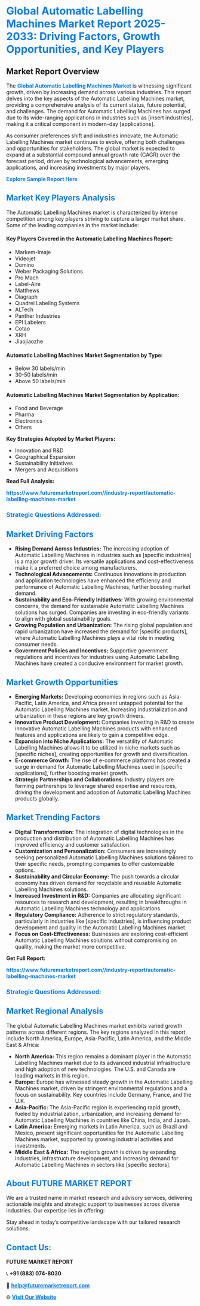 <h1 style="color: #007BFF;">Global Automatic Labelling Machines Market Report 2025-2033: Driving Factors, Growth Opportunities, and Key Players</h1>

<section id="overview">
<h2>Market Report Overview</h2>
<p>The <a href="https://www.futuremarketreport.com//industry-report/automatic-labelling-machines-market" style="color: #007BFF; text-decoration: none;"><strong>Global Automatic Labelling Machines Market</strong></a> is witnessing significant growth, driven by increasing demand across various industries. This report delves into the key aspects of the Automatic Labelling Machines market, providing a comprehensive analysis of its current status, future potential, and challenges. The demand for Automatic Labelling Machines has surged due to its wide-ranging applications in industries such as [insert industries], making it a critical component in modern-day [applications].</p>
<p>As consumer preferences shift and industries innovate, the Automatic Labelling Machines market continues to evolve, offering both challenges and opportunities for stakeholders. The global market is expected to expand at a substantial compound annual growth rate (CAGR) over the forecast period, driven by technological advancements, emerging applications, and increasing investments by major players.</p>
</section>

<section id="overview">
<p><a href="https://www.futuremarketreport.com//request-sample/reportId=88206" style="color: #007BFF; text-decoration: none;"><strong>Explore Sample Report Here</strong></a></p>
</section>

<section id="key-players">
<h2 style="color: #007BFF;">Market Key Players Analysis</h2>
<p>The Automatic Labelling Machines market is characterized by intense competition among key players striving to capture a larger market share. Some of the leading companies in the market include:</p>
<h4>Key Players Covered in the Automatic Labelling Machines Report:</h4>
<ul><li>Markem-Imaje</li><li>Videojet</li><li>Domino</li><li>Weber Packaging Solutions</li><li>Pro Mach</li><li>Label-Aire</li><li>Matthews</li><li>Diagraph</li><li>Quadrel Labeling Systems</li><li>ALTech</li><li>Panther Industries</li><li>EPI Labelers</li><li>Cotao</li><li>XRH</li><li>Jiaojiaozhe</li></ul>
<h4>Automatic Labelling Machines Market Segmentation by Type:</h4>
<ul><li>Below 30 labels/min</li><li>30-50 labels/min</li><li>Above 50 labels/min</li></ul>

<h4>Automatic Labelling Machines Market Segmentation by Application:</h4>
<ul><li>Food and Beverage</li><li>Pharma</li><li>Electronics</li><li>Others</li></ul>
<p><strong>Key Strategies Adopted by Market Players:</strong></p>
<ul>
<li>Innovation and R&D</li>
<li>Geographical Expansion</li>
<li>Sustainability Initiatives</li>
<li>Mergers and Acquisitions</li>
</ul>
</section>

<section>
<p><strong>Read Full Analysis: </strong></p><a href="https://www.futuremarketreport.com//industry-report/automatic-labelling-machines-market" style="color: #007BFF; text-decoration: none;"><strong>https://www.futuremarketreport.com//industry-report/automatic-labelling-machines-market</strong></a>
<h3 style="color: #007BFF;">Strategic Questions Addressed:</h3>
</section>

<section id="driving-factors">
<h2 style="color: #007BFF;">Market Driving Factors</h2>
<ul>
<li><strong>Rising Demand Across Industries:</strong> The increasing adoption of Automatic Labelling Machines in industries such as [specific industries] is a major growth driver. Its versatile applications and cost-effectiveness make it a preferred choice among manufacturers.</li>
<li><strong>Technological Advancements:</strong> Continuous innovations in production and application technologies have enhanced the efficiency and performance of Automatic Labelling Machines, further boosting market demand.</li>
<li><strong>Sustainability and Eco-Friendly Initiatives:</strong> With growing environmental concerns, the demand for sustainable Automatic Labelling Machines solutions has surged. Companies are investing in eco-friendly variants to align with global sustainability goals.</li>
<li><strong>Growing Population and Urbanization:</strong> The rising global population and rapid urbanization have increased the demand for [specific products], where Automatic Labelling Machines plays a vital role in meeting consumer needs.</li>
<li><strong>Government Policies and Incentives:</strong> Supportive government regulations and incentives for industries using Automatic Labelling Machines have created a conducive environment for market growth.</li>
</ul>
</section>

<section id="growth-opportunities">
<h2 style="color: #007BFF;">Market Growth Opportunities</h2>
<ul>
<li><strong>Emerging Markets:</strong> Developing economies in regions such as Asia-Pacific, Latin America, and Africa present untapped potential for the Automatic Labelling Machines market. Increasing industrialization and urbanization in these regions are key growth drivers.</li>
<li><strong>Innovative Product Development:</strong> Companies investing in R&D to create innovative Automatic Labelling Machines products with enhanced features and applications are likely to gain a competitive edge.</li>
<li><strong>Expansion into Niche Applications:</strong> The versatility of Automatic Labelling Machines allows it to be utilized in niche markets such as [specific niches], creating opportunities for growth and diversification.</li>
<li><strong>E-commerce Growth:</strong> The rise of e-commerce platforms has created a surge in demand for Automatic Labelling Machines used in [specific applications], further boosting market growth.</li>
<li><strong>Strategic Partnerships and Collaborations:</strong> Industry players are forming partnerships to leverage shared expertise and resources, driving the development and adoption of Automatic Labelling Machines products globally.</li>
</ul>
</section>

<section id="trending-factors">
<h2 style="color: #007BFF;">Market Trending Factors</h2>
<ul>
<li><strong>Digital Transformation:</strong> The integration of digital technologies in the production and distribution of Automatic Labelling Machines has improved efficiency and customer satisfaction.</li>
<li><strong>Customization and Personalization:</strong> Consumers are increasingly seeking personalized Automatic Labelling Machines solutions tailored to their specific needs, prompting companies to offer customizable options.</li>
<li><strong>Sustainability and Circular Economy:</strong> The push towards a circular economy has driven demand for recyclable and reusable Automatic Labelling Machines solutions.</li>
<li><strong>Increased Investment in R&D:</strong> Companies are allocating significant resources to research and development, resulting in breakthroughs in Automatic Labelling Machines technology and applications.</li>
<li><strong>Regulatory Compliance:</strong> Adherence to strict regulatory standards, particularly in industries like [specific industries], is influencing product development and quality in the Automatic Labelling Machines market.</li>
<li><strong>Focus on Cost-Effectiveness:</strong> Businesses are exploring cost-efficient Automatic Labelling Machines solutions without compromising on quality, making the market more competitive.</li>
</ul>
</section>

<section>
<p><strong>Get Full Report: </strong></p><a href="https://www.futuremarketreport.com//industry-report/automatic-labelling-machines-market" style="color: #007BFF; text-decoration: none;"><strong>https://www.futuremarketreport.com//industry-report/automatic-labelling-machines-market</strong></a>
<h3 style="color: #007BFF;">Strategic Questions Addressed:</h3>
</section>


<section id="regional-analysis">
<h2 style="color: #007BFF;">Market Regional Analysis</h2>
<p>The global Automatic Labelling Machines market exhibits varied growth patterns across different regions. The key regions analyzed in this report include North America, Europe, Asia-Pacific, Latin America, and the Middle East & Africa:</p>
<ul>
<li><strong>North America:</strong> This region remains a dominant player in the Automatic Labelling Machines market due to its advanced industrial infrastructure and high adoption of new technologies. The U.S. and Canada are leading markets in this region.</li>
<li><strong>Europe:</strong> Europe has witnessed steady growth in the Automatic Labelling Machines market, driven by stringent environmental regulations and a focus on sustainability. Key countries include Germany, France, and the U.K.</li>
<li><strong>Asia-Pacific:</strong> The Asia-Pacific region is experiencing rapid growth, fueled by industrialization, urbanization, and increasing demand for Automatic Labelling Machines in countries like China, India, and Japan.</li>
<li><strong>Latin America:</strong> Emerging markets in Latin America, such as Brazil and Mexico, present significant opportunities for the Automatic Labelling Machines market, supported by growing industrial activities and investments.</li>
<li><strong>Middle East & Africa:</strong> The region’s growth is driven by expanding industries, infrastructure development, and increasing demand for Automatic Labelling Machines in sectors like [specific sectors].</li>
</ul>
</section>

<footer>
<h2 style="color: #007BFF;">About FUTURE MARKET REPORT</h2>
<p>We are a trusted name in market research and advisory services, delivering actionable insights and strategic support to businesses across diverse industries. Our expertise lies in offering:</p>

<p>Stay ahead in today’s competitive landscape with our tailored research solutions.</p>

<h2 style="color: #007BFF;">Contact Us:</h2>
<p><strong>FUTURE MARKET REPORT</strong></p>
<p>📞 <strong>+91 (883) 074-8030</strong></p>
<p>📧 <strong><a href="mailto:help@futuremarketreport.com" style="color: #007BFF;">help@futuremarketreport.com</a></strong></p>
<p>🌐 <strong><a href="https://www.futuremarketreport.com/" style="color: #007BFF;">Visit Our Website</a></strong></p>
</footer>